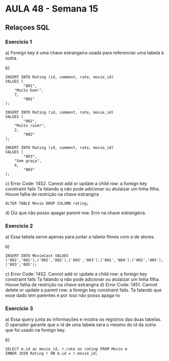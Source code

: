 # AULA 48 - Semana 15
## Relaçoes SQL

### Exercício 1
a) Foreign key é uma chave estrangeira usada para referenciar uma tabela à outra.

b) 
```
INSERT INTO Rating (id, comment, rate, movie_id) 
VALUES (
		"001",
    "Muito bom!",
    7,
		"001"
);

INSERT INTO Rating (id, comment, rate, movie_id) 
VALUES (
		"002",
    "Muito ruim!",
    2,
		"002"
);

INSERT INTO Rating (id, comment, rate, movie_id) 
VALUES (
		"003",
    "Sem graça",
    4,
		"003"
);
```

c) Error Code: 1452. Cannot add or update a child row: a foreign key constraint fails 
Ta falando q não pode adicionar ou atulaizar um linha filha. Houve falha de restrição na chave estrangira
```
ALTER TABLE Movie DROP COLUMN rating;
```

d) Diz que não posso apagar parent row. Erro na chave estrangeira.


### Exercício 2
a) Essa tabela serve apenas para juntar a tabela filmes com a de atores.

b) 
```
INSERT INTO MovieCast VALUES
('001','001'),('002','002'),('003','003'),('001','004'),('002','005'),('003','005');
```

c) Error Code: 1452. Cannot add or update a child row: a foreign key constraint fails 
Ta falando q não pode adicionar ou atulaizar um linha filha. Houve falha de restrição na chave estrangira
d) Error Code: 1451. Cannot delete or update a parent row: a foreign key constraint fails. Ta falando que esse dado tem parentes e por isso não posso apaga-lo


### Exercício 3
a) Essa query junta as informações e mostra os registros das duas tabelas. O operador garante que o id de uma tabela sera o mesmo do id da outra que foi usado na foreign key.

b) 
```
SELECT m.id as movie_id, r.rate as rating FROM Movie m
INNER JOIN Rating r ON m.id = r.movie_id;
```
